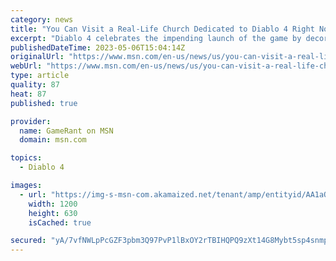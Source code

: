 ```yaml
---
category: news
title: "You Can Visit a Real-Life Church Dedicated to Diablo 4 Right Now"
excerpt: "Diablo 4 celebrates the impending launch of the game by decorating a deconsecrated church with murals of angels, demons, and nephalem."
publishedDateTime: 2023-05-06T15:04:14Z
originalUrl: "https://www.msn.com/en-us/news/us/you-can-visit-a-real-life-church-dedicated-to-diablo-4-right-now/ar-AA1aQghf"
webUrl: "https://www.msn.com/en-us/news/us/you-can-visit-a-real-life-church-dedicated-to-diablo-4-right-now/ar-AA1aQghf"
type: article
quality: 87
heat: 87
published: true

provider:
  name: GameRant on MSN
  domain: msn.com

topics:
  - Diablo 4

images:
  - url: "https://img-s-msn-com.akamaized.net/tenant/amp/entityid/AA1aQbS8.img?h=630&w=1200&m=6&q=60&o=t&l=f&f=jpg"
    width: 1200
    height: 630
    isCached: true

secured: "yA/7vfNWLpPcGZF3pbm3Q97PvP1lBxOY2rTBIHQPQ9zXt14G8Mybt5sp4snmpHLdrbioD24xdAnsUve9KP19Ly7SvPe4hmxkOt0gYP7HH7k9UjwV7OU7YSkG1oX4hgKARR9/c0MtnA8L6dPLsuDIYqDy+yoQY6mdhVvi15t2BQZY2AUVro4QNPp7V9la20rAiHvBn9JJIX1R8mKc7dNQRCzc8JV9Atg0HfCkVMbaWDTTA0ljtBWWOiOuZpX1YO7FxkJ5Cete0X6VZErQs0CYdzGSxgdcECkImu8AhtAGE0RSbwC+sJ9UnXJu1SF5E4Zo/oRkjN9LnhlCnsWOqsv0MJd0ZrgQfRc2kwU2zEhlU4U=;hNy2vDKRoQG7ZjFJE2yuPw=="
---
```


